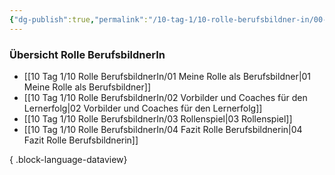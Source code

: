 ```yaml
---
{"dg-publish":true,"permalink":"/10-tag-1/10-rolle-berufsbildner-in/00-rolle-berufsbildnerin/"}
---
```


### Übersicht Rolle BerufsbildnerIn

- [[10 Tag 1/10 Rolle BerufsbildnerIn/01 Meine Rolle als Berufsbildner\|01 Meine Rolle als Berufsbildner]]
- [[10 Tag 1/10 Rolle BerufsbildnerIn/02 Vorbilder und Coaches für den Lernerfolg\|02 Vorbilder und Coaches für den Lernerfolg]]
- [[10 Tag 1/10 Rolle BerufsbildnerIn/03 Rollenspiel\|03 Rollenspiel]]
- [[10 Tag 1/10 Rolle BerufsbildnerIn/04 Fazit Rolle Berufsbildnerin\|04 Fazit Rolle Berufsbildnerin]]

{ .block-language-dataview}
